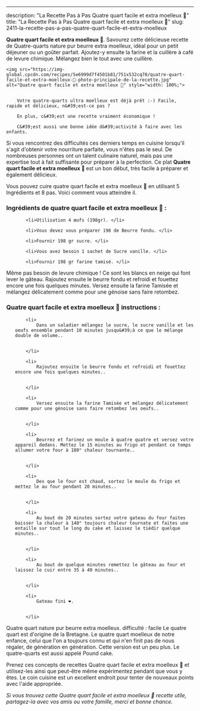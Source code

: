 ---
description: "La Recette Pas à Pas Quatre quart facile et extra moelleux 🍞"
title: "La Recette Pas à Pas Quatre quart facile et extra moelleux 🍞"
slug: 2411-la-recette-pas-a-pas-quatre-quart-facile-et-extra-moelleux

<p>
	<strong>Quatre quart facile et extra moelleux 🍞</strong>. 
	Savourez cette délicieuse recette de Quatre-quarts nature pur beurre extra moelleux, idéal pour un petit déjeuner ou un goûter parfait. Ajoutez-y ensuite la farine et la cuillère à café de levure chimique. Mélangez bien le tout avec une cuillère.
</p>
<p>
	
	<img src="https://img-global.cpcdn.com/recipes/5e6999d7f4501b81/751x532cq70/quatre-quart-facile-et-extra-moelleux-🍞-photo-principale-de-la-recette.jpg" alt="Quatre quart facile et extra moelleux 🍞" style="width: 100%;">
	
	
		Votre quatre-quarts ultra moelleux est déjà prêt :-) Facile, rapide et délicieux, n&#39;est-ce pas ?
	
		En plus, c&#39;est une recette vraiment économique !
	
		C&#39;est aussi une bonne idée d&#39;activité à faire avec les enfants.
	
</p>

Si vous rencontrez des difficultés ces derniers temps en cuisine lorsqu'il s'agit d'obtenir votre nourriture parfaite, vous n'êtes pas le seul. De nombreuses personnes ont un talent culinaire naturel, mais pas une expertise tout à fait suffisante pour préparer à la perfection. Ce plat <strong> Quatre quart facile et extra moelleux 🍞 </strong> est un bon début, très facile à préparer et également délicieux.

<!--inarticleads1-->

Vous pouvez cuire quatre quart facile et extra moelleux 🍞 en utilisant 5 Ingrédients et 8 pas. Voici comment vous atteindre il.

<h3>Ingrédients de quatre quart facile et extra moelleux 🍞 :</h3>

<ol>
	
		<li>Utilisation 4 œufs (198gr). </li>
	
		<li>Vous devez vous préparer 198 de Beurre fondu. </li>
	
		<li>Fournir 198 gr sucre. </li>
	
		<li>Vous avez besoin 1 sachet de Sucre vanille. </li>
	
		<li>Fournir 198 gr farine tamisé. </li>
	
</ol>

Même pas besoin de levure chimique ! Ce sont les blancs en neige qui font lever le gâteau. Rajoutez ensuite le beurre fondu et refroidi et fouettez encore une fois quelques minutes. Versez ensuite la farine Tamisée et mélangez délicatement comme pour une génoise sans faire retombez. 

<!--inarticleads2-->

<h3>Quatre quart facile et extra moelleux 🍞 instructions :</h3>

<ol>
	
		<li>
			Dans un saladier mélangez le sucre, le sucre vanille et les oeufs ensemble pendant 10 minutes jusqu&#39;à ce que le mélange double de volume..
			
			
		</li>
	
		<li>
			Rajoutez ensuite le beurre fondu et refroidi et fouettez encore une fois quelques minutes..
			
			
		</li>
	
		<li>
			Versez ensuite la farine Tamisée et mélangez délicatement comme pour une génoise sans faire retombez les oeufs..
			
			
		</li>
	
		<li>
			Beurrez et farinez un moule à quatre quatre et versez votre appareil dedans. Mettez le 15 minutes au frigo et pendant ce temps allumer votre four à 180° chaleur tournante..
			
			
		</li>
	
		<li>
			Des que le four est chaud, sortez le moule du frigo et mettez le au four pendant 20 minutes..
			
			
		</li>
	
		<li>
			Au bout de 20 minutes sortez votre gateau du four faites baisser la chaleur à 140° toujours chaleur tournate et faites une entaille sur tout le long du cake et laissez le tiédir quelque minutes..
			
			
		</li>
	
		<li>
			Au bout de quelque minutes remettez le gâteau au four et laissez le cuir entre 35 à 40 minutes..
			
			
		</li>
	
		<li>
			Gateau fini ❤.
			
			
		</li>
	
</ol>

Quatre quart nature pur beurre extra moelleux. difficulté : facile Le quatre quart est d&#39;origine de la Bretagne. Le quatre quart moelleux de notre enfance, celui que l&#39;on a toujours connu et qui n&#39;en finit pas de nous régaler, de génération en génération. Cette version est un peu plus. Le quatre-quarts est aussi appelé Pound cake. 

<!--inarticleads1-->

<p>
Prenez ces concepts de recettes Quatre quart facile et extra moelleux 🍞 et utilisez-les ainsi que peut-être même expérimentez pendant que vous y êtes. Le coin cuisine est un excellent endroit pour tenter de nouveaux points avec l'aide appropriée.
</p>

<p>
<i>Si vous trouvez cette Quatre quart facile et extra moelleux 🍞 recette utile, partagez-la avec vos amis ou votre famille, merci et bonne chance.</i>
</p>
